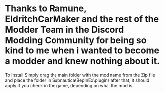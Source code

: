 # Thanks to Ramune, EldritchCarMaker and the rest of the Modder Team in the Discord Modding Community for being so kind to me when i wanted to become a modder and knew nothing about it.

To Install Simply drag the main folder with the mod name from the Zip file and place the folder in Subnautica\BepInEx\plugins
after that, it should apply if you check in the game, depending on what the mod is

